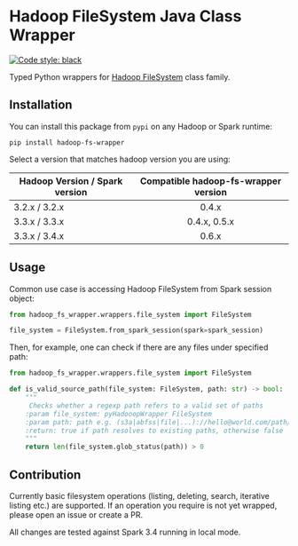 # Hadoop FileSystem Java Class Wrapper 
[![Code style: black](https://img.shields.io/badge/code%20style-black-000000.svg)](https://github.com/psf/black)

Typed Python wrappers for [Hadoop FileSystem](https://hadoop.apache.org/docs/stable/api/org/apache/hadoop/fs/FileSystem.html) class family.

## Installation
You can install this package from `pypi` on any Hadoop or Spark runtime:
```commandline
pip install hadoop-fs-wrapper
```

Select a version that matches hadoop version you are using:

| Hadoop Version / Spark version | Compatible hadoop-fs-wrapper version |
|--------------------------------|:------------------------------------:|
| 3.2.x / 3.2.x                  |                0.4.x                 |
| 3.3.x / 3.3.x                  |             0.4.x, 0.5.x             |
| 3.3.x / 3.4.x                  |                0.6.x                 |

## Usage
Common use case is accessing Hadoop FileSystem from Spark session object:

```python
from hadoop_fs_wrapper.wrappers.file_system import FileSystem

file_system = FileSystem.from_spark_session(spark=spark_session)
```

Then, for example, one can check if there are any files under specified path:
```python
from hadoop_fs_wrapper.wrappers.file_system import FileSystem

def is_valid_source_path(file_system: FileSystem, path: str) -> bool:
    """
     Checks whether a regexp path refers to a valid set of paths
    :param file_system: pyHadooopWrapper FileSystem
    :param path: path e.g. (s3a|abfss|file|...)://hello@world.com/path/part*.csv
    :return: true if path resolves to existing paths, otherwise false
    """
    return len(file_system.glob_status(path)) > 0
```

## Contribution

Currently basic filesystem operations (listing, deleting, search, iterative listing etc.) are supported. If an operation you require is not yet wrapped,
please open an issue or create a PR.

All changes are tested against Spark 3.4 running in local mode.
